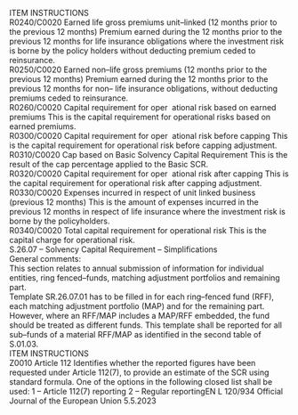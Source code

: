  
ITEM  INSTRUCTIONS  
R0240/C0020  Earned life gross premiums 
unit–linked (12 months prior 
to the previous 12 months)  Premium earned during the 12 months prior to the previous 12 months for life 
insurance obligations where the investment risk is borne by the policy holders 
without deducting premium ceded to reinsurance.  
R0250/C0020  Earned non–life gross 
premiums (12 months prior to 
the previous 12 months)  Premium earned during the 12 months prior to the previous 12 months for non– 
life insurance obligations, without deducting premiums ceded to reinsurance.  
R0260/C0020  Capital requirement for oper ­
ational risk based on earned 
premiums  This is the capital requirement for operational risks based on earned premiums.  
R0300/C0020  Capital requirement for oper ­
ational risk before capping  This is the capital requirement for operational risk before capping adjustment.  
R0310/C0020  Cap based on Basic Solvency 
Capital Requirement  This is the result of the cap percentage applied to the Basic SCR.  
R0320/C0020  Capital requirement for oper ­
ational risk after capping  This is the capital requirement for operational risk after capping adjustment.  
R0330/C0020  Expenses incurred in respect of 
unit linked business (previous 
12 months)  This is the amount of expenses incurred in the previous 12 months in respect of 
life insurance where the investment risk is borne by the policyholders.  
R0340/C0020  Total capital requirement for 
operational risk  This is the capital charge for operational risk.  
S.26.07 – Solvency Capital Requirement – Simplifications  
General comments:  
This section relates to annual submission of information for individual entities, ring fenced–funds, matching adjustment 
portfolios and remaining part.  
Template SR.26.07.01 has to be filled in for each ring–fenced fund (RFF), each matching adjustment portfolio (MAP) 
and for the remaining part. However, where an RFF/MAP includes a MAP/RFF embedded, the fund should be treated as 
different funds. This template shall be reported for all sub–funds of a material RFF/MAP as identified in the second table 
of S.01.03.  
ITEM  INSTRUCTIONS  
Z0010  Article 112  Identifies whether the reported figures have been requested under Article 112(7), 
to provide an estimate of the SCR using standard formula. One of the options in 
the following closed list shall be used: 
1 – Article 112(7) reporting 
2 – Regular reportingEN  L 120/934 Official Journal of the European Union 5.5.2023